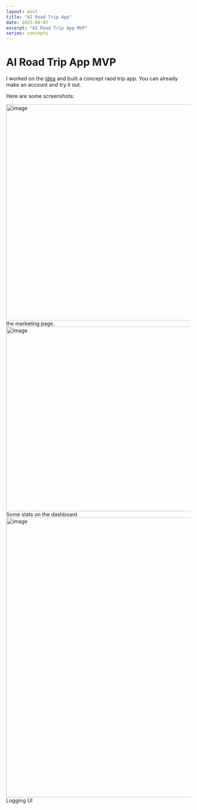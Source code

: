 ```yaml
---
layout: post
title: "AI Road Trip App"
date: 2025-08-07
excerpt: "AI Road Trip App MVP"
series: concepts
---
```



# AI Road Trip App MVP

I worked on the [idea](https://www.sharshi.com/posts/2025/08/07/road-trip/) and built a concept raod trip app. You can already make an account and try it out.

Here are some screenshots:

<img width="1035" height="590" alt="image" src="https://github.com/user-attachments/assets/96947c8d-3544-4a48-ad7c-c372248047d5" />
the marketing page.


<img width="910" height="504" alt="image" src="https://github.com/user-attachments/assets/d5c514c1-11a0-4fba-a4e5-133e9ddcd1da" />
Some stats on the dashboard


<img width="1278" height="764" alt="image" src="https://github.com/user-attachments/assets/337fc9f3-f18a-4edb-b78d-134a9e4030a2" />
Logging UI
